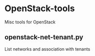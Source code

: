 # OpenStack-tools
Misc tools for OpenStack

## openstack-net-tenant.py
List networks and association with tenants
